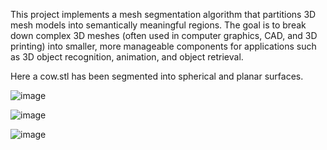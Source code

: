 This project implements a mesh segmentation algorithm that partitions 3D mesh models into semantically meaningful regions. The goal is to break down complex 3D meshes (often used in computer graphics, CAD, and 3D printing) into smaller, more manageable components for applications such as 3D object recognition, animation, and object retrieval.


Here a cow.stl has been segmented into spherical and planar surfaces.

![image](https://github.com/user-attachments/assets/799b5a6d-db33-4ab1-b9a0-6f48713f62a3)


![image](https://github.com/user-attachments/assets/7ea40971-9c29-423c-b73d-8ae4a496ab77)


![image](https://github.com/user-attachments/assets/3babc856-d362-4f2d-a1fb-aef12482806c)
